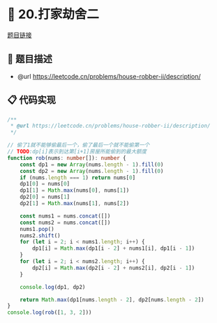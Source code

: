 # 🎯 20.打家劫舍二

[题目链接](https://leetcode.cn/problems/house-robber-ii/description/)

## 📌 题目描述
* @url https://leetcode.cn/problems/house-robber-ii/description/

## 📋 代码实现
```typescript
/**
 * @url https://leetcode.cn/problems/house-robber-ii/description/
 */

// 偷了1就不能够偷最后一个，偷了最后一个就不能偷第一个
// TODO:dp[i]表示到达第[i+1]房屋所能偷到的最大额度
function rob(nums: number[]): number {
    const dp1 = new Array(nums.length - 1).fill(0)
    const dp2 = new Array(nums.length - 1).fill(0)
    if (nums.length === 1) return nums[0]
    dp1[0] = nums[0]
    dp1[1] = Math.max(nums[0], nums[1])
    dp2[0] = nums[1]
    dp2[1] = Math.max(nums[1], nums[2])

    const nums1 = nums.concat([])
    const nums2 = nums.concat([])
    nums1.pop()
    nums2.shift()
    for (let i = 2; i < nums1.length; i++) {
        dp1[i] = Math.max(dp1[i - 2] + nums1[i], dp1[i - 1])
    }
    for (let i = 2; i < nums2.length; i++) {
        dp2[i] = Math.max(dp2[i - 2] + nums2[i], dp2[i - 1])
    }

    console.log(dp1, dp2)

    return Math.max(dp1[nums.length - 2], dp2[nums.length - 2])
}
console.log(rob([1, 3, 2]))

```

